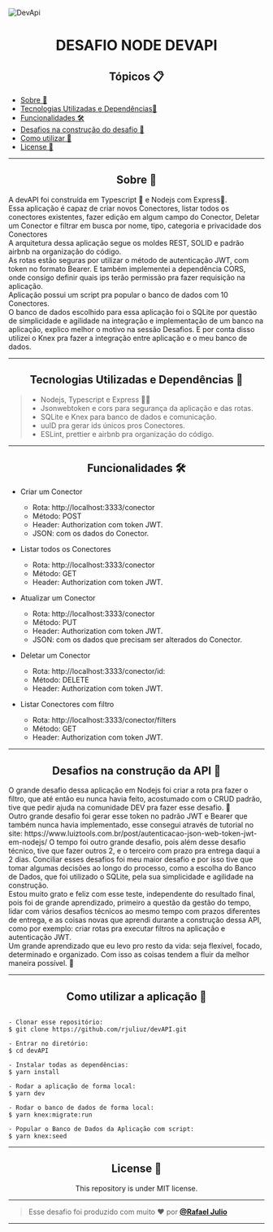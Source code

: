 ![DevApi](https://devapi.com.br/static/images/cover.png)


<h1 align="center">DESAFIO NODE DEVAPI</h1>

   <h2 align="center">Tópicos 📋</h2>

   <p>

   - [Sobre 📖](#about-)
   - [Tecnologias Utilizadas e Dependências📱](#preview-)
   - [Funcionalidades 🛠️](#funcionalidades-%EF%B8%8F)
   - [Desafios na construção do desafio 🤯](#Desafios-na-construção-do-desafio)
   - [Como utilizar 🤔](#how-to-use-)
   - [License 📝](#license-)

   </p>

---


<h2 align="center">Sobre 📖</h2>

<p>
   A devAPI foi construída em Typescript 💙 e Nodejs com Express💛.<br>
   Essa aplicação é capaz de criar novos Conectores, listar todos os conectores existentes, fazer edição em algum campo do Conector, Deletar um Conector e filtrar em busca por nome, tipo, categoria e privacidade dos Conectores<br>
   A arquitetura dessa aplicação segue os moldes REST, SOLID e padrão airbnb na organização do código.<br>
   As rotas estão seguras por utilizar o método de autenticação JWT, com token no formato Bearer. E também implementei a dependência CORS, onde consigo definir quais ips terão permissão pra fazer requisição na aplicação.<br>
   Aplicação possui um script pra popular o banco de dados com 10 Conectores.<br>
   O banco de dados escolhido para essa aplicação foi o SQLite por questão de simplicidade e agilidade na integração e implementação de um banco na aplicação, explico melhor o motivo na sessão Desafios. E por conta disso utilizei o Knex pra fazer a integração entre aplicação e o meu banco de dados.
</p>

---

<h2 align="center">Tecnologias Utilizadas e Dependências 📱</h2>

   > * Nodejs, Typescript e Express 🧐📂
   > * Jsonwebtoken e cors para segurança da aplicação e das rotas.
   > * SQLite e Knex para banco de dados e comunicação.
   > * uuID pra gerar ids únicos pros Conectores.
   > * ESLint, prettier e airbnb pra organização do código.

---

<h2 align="center">Funcionalidades 🛠️</h2>

   <p>

- Criar um Conector
  -  Rota: http://localhost:3333/conector
  -  Método: POST
  -  Header: Authorization com token JWT.
  -  JSON: com os dados do Conector.

- Listar todos os Conectores
  -  Rota: http://localhost:3333/conector
  -  Método: GET
  -  Header: Authorization com token JWT.

- Atualizar um Conector
  -  Rota: http://localhost:3333/conector
  -  Método: PUT
  -  Header: Authorization com token JWT.
  -  JSON: com os dados que precisam ser alterados do Conector.

- Deletar um Conector
  -  Rota: http://localhost:3333/conector/id:
  -  Método: DELETE
  -  Header: Authorization com token JWT.

- Listar Conectores com filtro
  -  Rota: http://localhost:3333/conector/filters
  -  Método: GET
  -  Header: Authorization com token JWT.
   </p>

---

<h2 align="center">Desafios na construção da API 🤯</h2>

   <p>
    O grande desafio dessa aplicação em Nodejs foi criar a rota pra fazer o filtro, que até então eu nunca havia feito, acostumado com o CRUD padrão, tive que pedir ajuda na comunidade DEV pra fazer esse desafio. 💪<br>
    Outro grande desafio foi gerar esse token no padrão JWT e Bearer que também nunca havia implementado, esse consegui através de tutorial no site: https://www.luiztools.com.br/post/autenticacao-json-web-token-jwt-em-nodejs/
    O tempo foi outro grande desafio, pois além desse desafio técnico, tive que fazer outros 2, e o terceiro com prazo pra entrega daqui a 2 dias. Conciliar esses desafios foi meu maior desafio e por isso tive que tomar algumas decisões ao longo do processo, como a escolha do Banco de Dados, que foi utilizado o SQLite, pela sua simplicidade e agilidade na construção.<br>
    Estou muito grato e feliz com esse teste, independente do resultado final, pois foi de grande aprendizado, primeiro a questão da gestão do tempo, lidar com vários desafios técnicos ao mesmo tempo com prazos diferentes de entrega, e as coisas novas que aprendi durante a construção dessa API, como por exemplo: criar rotas pra executar filtros na aplicação e autenticação JWT.<br>
    Um grande aprendizado que eu levo pro resto da vida: seja flexível, focado, determinado e organizado. Com isso as coisas tendem a fluir da melhor maneira possível. 🚀
   </p>

---

<h2 align="center">Como utilizar a aplicação 🤔</h2>

   ```

   - Clonar esse repositório:
   $ git clone https://github.com/rjuliuz/devAPI.git

   - Entrar no diretório:
   $ cd devAPI

   - Instalar todas as dependências:
   $ yarn install

   - Rodar a aplicação de forma local:
   $ yarn dev

   - Rodar o banco de dados de forma local:
   $ yarn knex:migrate:run

   - Popular o Banco de Dados da Aplicação com script:
   $ yarn knex:seed
   ```

---

<h2 align="center">License 📝</h2>

<p align="center">
   This repository is under MIT license.
</p>

   ---

   >Esse desafio foi produzido com muito ❤️ por **[@Rafael Julio](https://www.linkedin.com/in/rjuliodev/)**
---


